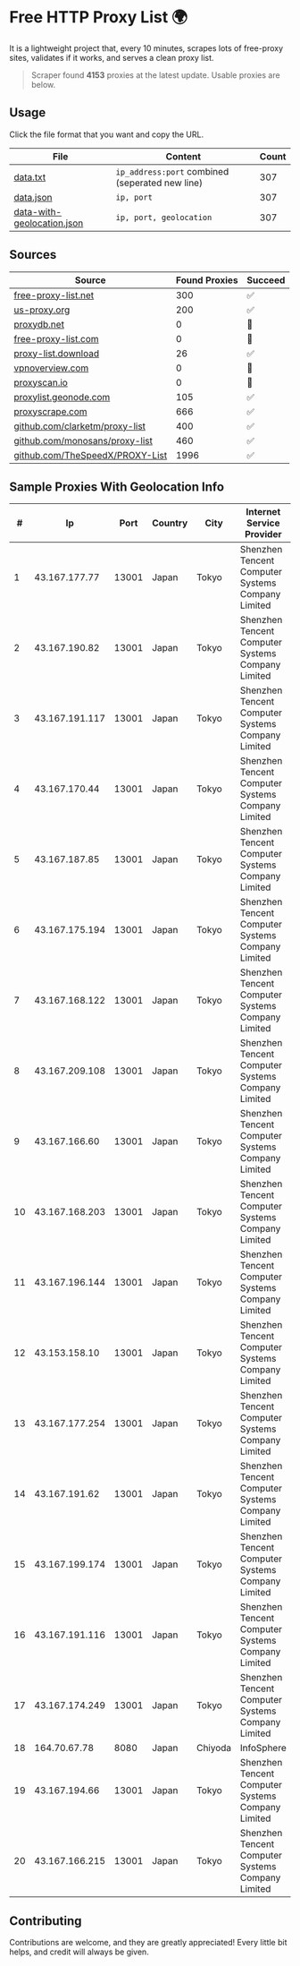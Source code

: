 
# Free HTTP Proxy List 🌍

It is a lightweight project that, every 10 minutes, scrapes lots of free-proxy sites, validates if it works, and serves a clean proxy list.


> Scraper found **4153** proxies at the latest update. Usable proxies are below.

## Usage

Click the file format that you want and copy the URL.


|File|Content|Count|
|----|-------|-----|
|[data.txt](https://raw.githubusercontent.com/themiralay/Proxy-List-World/master/data.txt)|`ip_address:port` combined (seperated new line)|307|
|[data.json](https://raw.githubusercontent.com/themiralay/Proxy-List-World/master/data.json)|`ip, port`|307|
|[data-with-geolocation.json](https://raw.githubusercontent.com/themiralay/Proxy-List-World/master/data-with-geolocation.json)|`ip, port, geolocation`|307|

## Sources

|Source|Found Proxies|Succeed|
|------|-------------|-------|
|[free-proxy-list.net](https://free-proxy-list.net)|300|✅|
|[us-proxy.org](https://www.us-proxy.org)|200|✅|
|[proxydb.net](http://proxydb.net)|0|🚫|
|[free-proxy-list.com](https://free-proxy-list.com/?page=&port=&type%5B%5D=http&type%5B%5D=https&up_time=0&search=Search)|0|🚫|
|[proxy-list.download](https://www.proxy-list.download/HTTP)|26|✅|
|[vpnoverview.com](https://vpnoverview.com/privacy/anonymous-browsing/free-proxy-servers)|0|🚫|
|[proxyscan.io](https://www.proxyscan.io)|0|🚫|
|[proxylist.geonode.com](https://proxylist.geonode.com/api/proxy-list?limit=300&page=1&sort_by=lastChecked&sort_type=desc&protocols=http,https)|105|✅|
|[proxyscrape.com](https://api.proxyscrape.com/v2/?request=displayproxies&protocol=http&timeout=10000&country=all&ssl=all&anonymity=all)|666|✅|
|[github.com/clarketm/proxy-list](https://raw.githubusercontent.com/clarketm/proxy-list/master/proxy-list-raw.txt)|400|✅|
|[github.com/monosans/proxy-list](https://raw.githubusercontent.com/monosans/proxy-list/main/proxies/http.txt)|460|✅|
|[github.com/TheSpeedX/PROXY-List](https://raw.githubusercontent.com/TheSpeedX/PROXY-List/master/http.txt)|1996|✅|


## Sample Proxies With Geolocation Info

|#|Ip|Port|Country|City|Internet Service Provider|
|-|--|----|-------|----|-------------------------|
|1|43.167.177.77|13001|Japan|Tokyo|Shenzhen Tencent Computer Systems Company Limited|
|2|43.167.190.82|13001|Japan|Tokyo|Shenzhen Tencent Computer Systems Company Limited|
|3|43.167.191.117|13001|Japan|Tokyo|Shenzhen Tencent Computer Systems Company Limited|
|4|43.167.170.44|13001|Japan|Tokyo|Shenzhen Tencent Computer Systems Company Limited|
|5|43.167.187.85|13001|Japan|Tokyo|Shenzhen Tencent Computer Systems Company Limited|
|6|43.167.175.194|13001|Japan|Tokyo|Shenzhen Tencent Computer Systems Company Limited|
|7|43.167.168.122|13001|Japan|Tokyo|Shenzhen Tencent Computer Systems Company Limited|
|8|43.167.209.108|13001|Japan|Tokyo|Shenzhen Tencent Computer Systems Company Limited|
|9|43.167.166.60|13001|Japan|Tokyo|Shenzhen Tencent Computer Systems Company Limited|
|10|43.167.168.203|13001|Japan|Tokyo|Shenzhen Tencent Computer Systems Company Limited|
|11|43.167.196.144|13001|Japan|Tokyo|Shenzhen Tencent Computer Systems Company Limited|
|12|43.153.158.10|13001|Japan|Tokyo|Shenzhen Tencent Computer Systems Company Limited|
|13|43.167.177.254|13001|Japan|Tokyo|Shenzhen Tencent Computer Systems Company Limited|
|14|43.167.191.62|13001|Japan|Tokyo|Shenzhen Tencent Computer Systems Company Limited|
|15|43.167.199.174|13001|Japan|Tokyo|Shenzhen Tencent Computer Systems Company Limited|
|16|43.167.191.116|13001|Japan|Tokyo|Shenzhen Tencent Computer Systems Company Limited|
|17|43.167.174.249|13001|Japan|Tokyo|Shenzhen Tencent Computer Systems Company Limited|
|18|164.70.67.78|8080|Japan|Chiyoda|InfoSphere|
|19|43.167.194.66|13001|Japan|Tokyo|Shenzhen Tencent Computer Systems Company Limited|
|20|43.167.166.215|13001|Japan|Tokyo|Shenzhen Tencent Computer Systems Company Limited|



## Contributing

Contributions are welcome, and they are greatly appreciated! Every
little bit helps, and credit will always be given.

